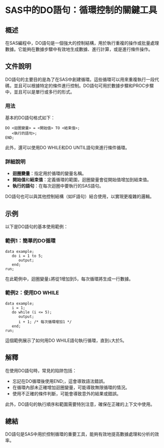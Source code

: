 <!--
Meta Description: # SAS中的DO語句：循環控制的關鍵工具 ## 概述 在SAS編程中，DO語句是一個強大的控制結構，用於執行重複的操作或批量處理數據。它能夠在數據步驟中有效地生成數據、進行計算，或是進行條件操作。 ## 文件說明 DO語句的主要目的是為了在SAS中創建循環。這些循環可以用來重複執行一段代碼，並且可...
Meta Keywords: sas, 迴圈變量, end, 開始值, 結束值
-->

# SAS中的DO語句：循環控制的關鍵工具

## 概述
在SAS編程中，DO語句是一個強大的控制結構，用於執行重複的操作或批量處理數據。它能夠在數據步驟中有效地生成數據、進行計算，或是進行條件操作。

## 文件說明
DO語句的主要目的是為了在SAS中創建循環。這些循環可以用來重複執行一段代碼，並且可以根據特定的條件進行控制。DO語句可用於數據步驟和PROC步驟中，並且可以是單行或多行的形式。

### 用法
基本的DO語句格式如下：

```sas
DO <迴圈變量> = <開始值> TO <結束值>;
   <執行的語句>;
END;
```

此外，還可以使用DO WHILE和DO UNTIL語句來進行條件循環。

### 詳細說明
- **迴圈變量**：指定用於循環的變量名稱。
- **開始值**和**結束值**：定義循環的範圍，迴圈變量會從開始值增加到結束值。
- **執行的語句**：在每次迴圈中要執行的SAS語句。

DO語句也可以與其他控制結構（如IF語句）結合使用，以實現更複雜的邏輯。

## 示例
以下是DO語句的基本使用範例：

### 範例1：簡單的DO循環
```sas
data example;
   do i = 1 to 5;
      output;
   end;
run;
```
在此範例中，迴圈變量`i`將從1增加到5，每次循環將生成一行數據。

### 範例2：使用DO WHILE
```sas
data example;
   i = 1;
   do while (i <= 5);
      output;
      i + 1; /* 每次循環增加1 */
   end;
run;
```
這個範例展示了如何用DO WHILE語句執行循環，直到`i`大於5。

## 解釋
在使用DO語句時，常見的陷阱包括：
- 忘記在DO循環後使用END;，這會導致語法錯誤。
- 在循環內部未正確增加迴圈變量，可能導致無限循環的情況。
- 使用不正確的條件判斷，可能會導致意外的結果或錯誤。

此外，DO語句的執行順序和範圍需要特別注意，確保在正確的上下文中使用。

## 總結
DO語句是SAS中用於控制循環的重要工具，能夠有效地提高數據處理和分析的效率。
